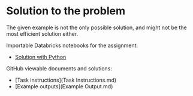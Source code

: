 # Solution to the problem

The given example is not the only possible solution, and might not be the most efficient solution either.

Importable Databricks notebooks for the assignment:

- [Solution with Python](Solution.py)

GitHub viewable documents and solutions:

- [Task instructions](Task Instructions.md)
- [Example outputs](Example Output.md)


